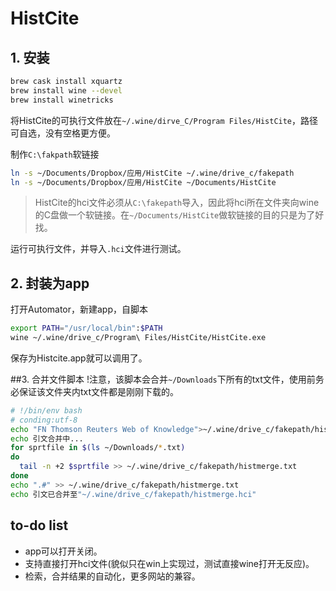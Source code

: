 # HistCite
## 1. 安装
```sh
brew cask install xquartz
brew install wine --devel
brew install winetricks
```
将HistCite的可执行文件放在`~/.wine/dirve_C/Program Files/HistCite`，路径可自选，没有空格更方便。

制作`C:\fakpath`软链接

```sh
ln -s ~/Documents/Dropbox/应用/HistCite ~/.wine/drive_c/fakepath
ln -s ~/Documents/Dropbox/应用/HistCite ~/Documents/HistCite
```
>HistCite的hci文件必须从`C:\fakepath`导入，因此将hci所在文件夹向wine的C盘做一个软链接。在`~/Documents/HistCite`做软链接的目的只是为了好找。

运行可执行文件，并导入`.hci`文件进行测试。

## 2. 封装为app
打开Automator，新建app，自脚本

```sh
export PATH="/usr/local/bin":$PATH
wine ~/.wine/drive_c/Program\ Files/HistCite/HistCite.exe
```
保存为Histcite.app就可以调用了。

##3. 合并文件脚本
!注意，该脚本会合并`~/Downloads`下所有的txt文件，使用前务必保证该文件夹内txt文件都是刚刚下载的。

```sh
# !/bin/env bash
# conding:utf-8
echo "FN Thomson Reuters Web of Knowledge">~/.wine/drive_c/fakepath/histmerge.hci
echo 引文合并中...
for sprtfile in $(ls ~/Downloads/*.txt)
do
  tail -n +2 $sprtfile >> ~/.wine/drive_c/fakepath/histmerge.txt
done
echo ".#" >> ~/.wine/drive_c/fakepath/histmerge.txt
echo 引文已合并至"~/.wine/drive_c/fakepath/histmerge.hci"
```

## to-do list
* app可以打开关闭。
* 支持直接打开hci文件(貌似只在win上实现过，测试直接wine打开无反应)。
* 检索，合并结果的自动化，更多网站的兼容。
